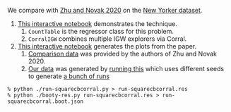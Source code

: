 We compare with [Zhu and Novak 2020](https://arxiv.org/abs/2006.14785) on the [New Yorker dataset](https://github.com/yinglunz/on-regret-with-multiple-best-arms).

1. [This interactive notebook](squarecbcorral.ipynb) demonstrates the technique.
    1. `CountTable` is the regressor class for this problem.
    1. `CorralIGW` combines multiple IGW explorers via Corral.
1. [This interactive notebook](plots.ipynb) generates the plots from the paper.
    1. [Comparison data](data_from_zhu_novak.txt) was provided by the authors of Zhu and Novak 2020.
    1. [Our data](run-squarecbcorral.boot.json) was generated by [running this](run-squarecbcorral.py) which uses different seeds to generate [a bunch of runs](run-squarecbcorral.res)
```shell
% python ./run-squarecbcorral.py > run-squarecbcorral.res
% python ./booty-res.py run-squarecbcorral.res > run-squarecbcorral.boot.json
```

